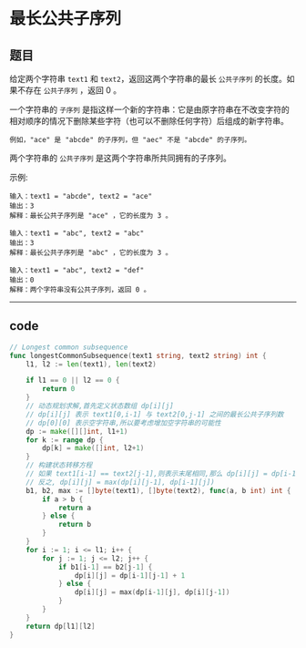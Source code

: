 # 最长公共子序列

## 题目

给定两个字符串 `text1` 和 `text2`，返回这两个字符串的最长 `公共子序列` 的长度。如果不存在 `公共子序列` ，返回 0 。

一个字符串的 `子序列` 是指这样一个新的字符串：它是由原字符串在不改变字符的相对顺序的情况下删除某些字符（也可以不删除任何字符）后组成的新字符串。

    例如，"ace" 是 "abcde" 的子序列，但 "aec" 不是 "abcde" 的子序列。

两个字符串的 `公共子序列` 是这两个字符串所共同拥有的子序列。

示例:

```text
输入：text1 = "abcde", text2 = "ace" 
输出：3  
解释：最长公共子序列是 "ace" ，它的长度为 3 。

输入：text1 = "abc", text2 = "abc"
输出：3
解释：最长公共子序列是 "abc" ，它的长度为 3 。

输入：text1 = "abc", text2 = "def"
输出：0
解释：两个字符串没有公共子序列，返回 0 。
```

---

## code

```go
// Longest common subsequence
func longestCommonSubsequence(text1 string, text2 string) int {
	l1, l2 := len(text1), len(text2)

	if l1 == 0 || l2 == 0 {
		return 0
	}
	// 动态规划求解,首先定义状态数组 dp[i][j]
	// dp[i][j] 表示 text1[0,i-1] 与 text2[0,j-1] 之间的最长公共子序列数
	// dp[0][0] 表示空字符串,所以要考虑增加空字符串的可能性
	dp := make([][]int, l1+1)
	for k := range dp {
		dp[k] = make([]int, l2+1)
	}
	// 构建状态转移方程
	// 如果 text1[i-1] == text2[j-1],则表示末尾相同,那么 dp[i][j] = dp[i-1][j-1] + 1
	// 反之, dp[i][j] = max(dp[i][j-1], dp[i-1][j])
	b1, b2, max := []byte(text1), []byte(text2), func(a, b int) int {
		if a > b {
			return a
		} else {
			return b
		}
	}
	for i := 1; i <= l1; i++ {
		for j := 1; j <= l2; j++ {
			if b1[i-1] == b2[j-1] {
				dp[i][j] = dp[i-1][j-1] + 1
			} else {
				dp[i][j] = max(dp[i-1][j], dp[i][j-1])
			}
		}
	}
	return dp[l1][l2]
}
```
